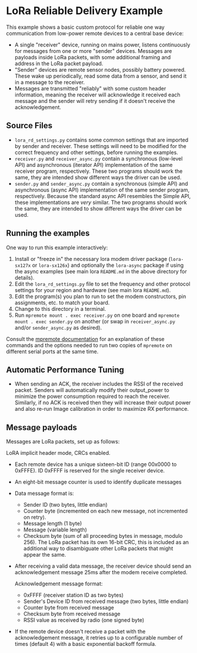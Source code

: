# LoRa Reliable Delivery Example

This example shows a basic custom protocol for reliable one way communication
from low-power remote devices to a central base device:

- A single "receiver" device, running on mains power, listens continuously for
  messages from one or more "sender" devices. Messages are payloads inside LoRa packets,
  with some additional framing and address in the LoRa packet payload.
- "Sender" devices are remote sensor nodes, possibly battery powered. These wake
  up periodically, read some data from a sensor, and send it in a message to the receiver.
- Messages are transmitted "reliably" with some custom header information,
  meaning the receiver will acknowledge it received each message and the sender
  will retry sending if it doesn't receive the acknowledgement.

## Source Files

* `lora_rd_settings.py` contains some common settings that are imported by
  sender and receiver. These settings will need to be modified for the correct
  frequency and other settings, before running the examples.
* `receiver.py` and `receiver_async.py` contain a synchronous (low-level API)
  and asynchronous (iterator API) implementation of the same receiver program,
  respectively. These two programs should work the same, they are intended show
  different ways the driver can be used.
* `sender.py` and `sender_async.py` contain a synchronous (simple API) and
  asynchronous (async API) implementation of the same sender program,
  respectively. Because the standard async API resembles the Simple API, these
  implementations are *very* similar. The two programs should work the same,
  they are intended to show different ways the driver can be used.

## Running the examples

One way to run this example interactively:

1. Install or "freeze in" the necessary lora modem driver package (`lora-sx127x`
   or `lora-sx126x`) and optionally the `lora-async` package if using the async
   examples (see main lora `README.md` in the above directory for details).
2. Edit the `lora_rd_settings.py` file to set the frequency and other protocol
   settings for your region and hardware (see main lora `README.md`).
3. Edit the program(s) you plan to run to set the modem constructors, pin
   assignments, etc. to match your board.
4. Change to this directory in a terminal.
5. Run `mpremote mount . exec receiver.py` on one board and `mpremote mount
   . exec sender.py` on another (or swap in `receiver_async.py` and/or
   `sender_async.py` as desired).

Consult the [mpremote
documentation](https://docs.micropython.org/en/latest/reference/mpremote.html)
for an explanation of these commands and the options needed to run two copies of
`mpremote` on different serial ports at the same time.

## Automatic Performance Tuning

- When sending an ACK, the receiver includes the RSSI of the received
  packet. Senders will automatically modify their output_power to minimize the
  power consumption required to reach the receiver. Similarly, if no ACK is
  received then they will increase their output power and also re-run Image
  calibration in order to maximize RX performance.

## Message payloads

Messages are LoRa packets, set up as follows:

LoRA implicit header mode, CRCs enabled.

* Each remote device has a unique sixteen-bit ID (range 00x0000 to 0xFFFE). ID
  0xFFFF is reserved for the single receiver device.
* An eight-bit message counter is used to identify duplicate messages

* Data message format is:
  - Sender ID (two bytes, little endian)
  - Counter byte (incremented on each new message, not incremented on retry).
  - Message length (1 byte)
  - Message (variable length)
  - Checksum byte (sum of all proceeding bytes in message, modulo 256). The LoRa
    packet has its own 16-bit CRC, this is included as an additional way to
    disambiguate other LoRa packets that might appear the same.

* After receiving a valid data message, the receiver device should send
  an acknowledgement message 25ms after the modem receive completed.

  Acknowledgement message format:
  - 0xFFFF (receiver station ID as two bytes)
  - Sender's Device ID from received message (two bytes, little endian)
  - Counter byte from received message
  - Checksum byte from received message
  - RSSI value as received by radio (one signed byte)

* If the remote device doesn't receive a packet with the acknowledgement
  message, it retries up to a configurable number of times (default 4) with a
  basic exponential backoff formula.


